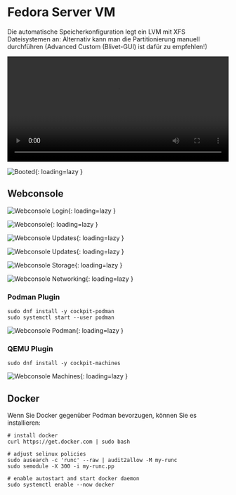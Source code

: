 # Fedora Server VM

Die automatische Speicherkonfiguration legt ein LVM mit XFS Dateisystemen an:
Alternativ kann man die Partitionierung manuell durchführen (Advanced Custom (Blivet-GUI) ist dafür zu empfehlen!)

<video width="100%" height="240" controls>
  <source src="../../video/services/fedora34_vm.mp4" type="video/mp4">
</video>

![Booted](../img/services/fedora_vm_booted.png?raw=true){: loading=lazy }

## Webconsole

![Webconsole Login](../img/services/fedora_vm_webconsole_login.png?raw=true){: loading=lazy }

![Webconsole](../img/services/fedora_vm_webconsole.png?raw=true){: loading=lazy }

![Webconsole Updates](../img/services/fedora_vm_webconsole_updates.png?raw=true){: loading=lazy }

![Webconsole Updates](../img/services/fedora_vm_webconsole_updates_running.png?raw=true){: loading=lazy }

![Webconsole Storage](../img/services/fedora_vm_webconsole_storage.png?raw=true){: loading=lazy }

![Webconsole Networking](../img/services/fedora_vm_webconsole_networking.png?raw=true){: loading=lazy }

### Podman Plugin
```shell
sudo dnf install -y cockpit-podman
sudo systemctl start --user podman
```

![Webconsole Podman](../img/services/fedora_vm_webconsole_podman.png?raw=true){: loading=lazy }

### QEMU Plugin
```shell
sudo dnf install -y cockpit-machines
```

![Webconsole Machines](../img/services/fedora_vm_webconsole_machines.png?raw=true){: loading=lazy }

## Docker
Wenn Sie Docker gegenüber Podman bevorzugen, können Sie es installieren:
```shell
# install docker
curl https://get.docker.com | sudo bash

# adjust selinux policies
sudo ausearch -c 'runc' --raw | audit2allow -M my-runc
sudo semodule -X 300 -i my-runc.pp

# enable autostart and start docker daemon
sudo systemctl enable --now docker
```
